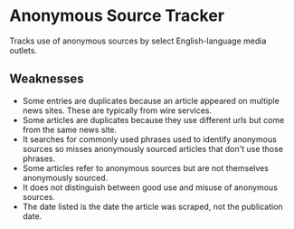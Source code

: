 
# Anonymous Source Tracker

Tracks use of anonymous sources by select English-language media outlets.

## Weaknesses

- Some entries are duplicates because an article appeared on multiple news sites. These are typically from wire services.
- Some articles are duplicates because they use different urls but come from the same news site. 
- It searches for commonly used phrases used to identify anonymous sources so misses anonymously sourced articles that don't use those phrases.
- Some articles refer to anonymous sources but are not themselves anonymously sourced.
- It does not distinguish between good use and misuse of anonymous sources.
- The date listed is the date the article was scraped, not the publication date.
